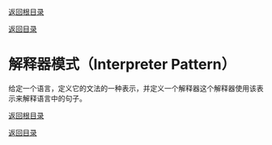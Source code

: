 [返回根目录](/README.md)

[返回目录](../README.md)

# 解释器模式（Interpreter Pattern）

给定一个语言，定义它的文法的一种表示，并定义一个解释器这个解释器使用该表示来解释语言中的句子。





[返回根目录](/README.md)

[返回目录](../README.md)
